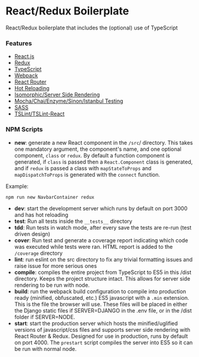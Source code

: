 # React/Redux Boilerplate

React/Redux boilerplate that includes the (optional) use of TypeScript

### Features

- [React.js](https://facebook.github.io/react/)
- [Redux](https://github.com/reactjs/redux)
- [TypeScript](https://www.typescriptlang.org/index.html)
- [Webpack](https://webpack.github.io/)
- [React Router](https://github.com/reactjs/react-router)
- [Hot Reloading](https://github.com/gaearon/react-hot-loader)
- [Isomorphic/Server Side Rendering](http://nerds.airbnb.com/isomorphic-javascript-future-web-apps/)
- [Mocha/Chai/Enzyme/Sinon/Istanbul Testing](https://mochajs.org/)
- [SASS](http://sass-lang.com/)
- [TSLint/TSLint-React](https://palantir.github.io/tslint/)


### NPM Scripts
- <b>new</b>: generate a new React component in the `/src`/ directory. This takes one mandatory argument, the
component's name, and one optional component, `class` or `redux`. By default a function component is generated,
if `class` is passed then a `React.Component` class is generated, and if `redux` is passed a class with `mapStateToProps`
and `mapDispatchToProps` is generated with the `connect` function.

Example:

    npm run new NavbarContainer redux

- <b>dev</b>: start the development server which runs by default on port 3000 and has hot reloading
- <b>test</b>: Run all tests inside the `__tests__` directory
- <b>tdd</b>: Run tests in watch mode, after every save the tests are re-run (test driven design)
- <b>cover</b>: Run test and generate a coverage report indicating which code was executed while tests were ran. HTML report
is added to the `/coverage` directory
- <b>lint</b>: run eslint on the src directory to fix any trivial formatting issues and raise issue for more serious ones
- <b>compile</b>: compiles the entire project from TypeScript to ES5 in this /dist directory. Keeps the project structure intact. This allows for server side rendering to be run with node.
- <b>build</b>: run the webpack build configuration to compile into production ready (minified, obfuscated, etc.) ES5 javascript with a `.min` extension. This is the file the browser will use. These files will be placed in either the Django static files if SERVER=DJANGO in the .env file, or in the /dist folder if SERVER=NODE.
- <b>start</b>: start the production server which hosts the minified/uglified versions of javascript/css files and supports
server side rendering with React Router & Redux. Designed for use in production, runs by default on port 4000. The `prestart` script compiles the server into ES5 so it can be run with normal node.